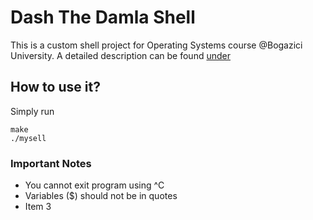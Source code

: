 # Dash The Damla Shell

This is a custom shell project for Operating Systems course @Bogazici University. A detailed description can be found [under](/description/)

## How to use it?

Simply run

```
make
./mysell
```

### Important Notes

- You cannot exit program using ^C
- Variables ($) should not be in quotes
- Item 3
